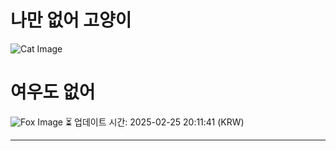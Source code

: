 
# 나만 없어 고양이

![Cat Image](https://cdn2.thecatapi.com/images/bL3lrUi1A.jpg)

# 여우도 없어
![Fox Image](https://randomfox.ca/images/37.jpg)
⏳ 업데이트 시간: 2025-02-25 20:11:41 (KRW)

---
